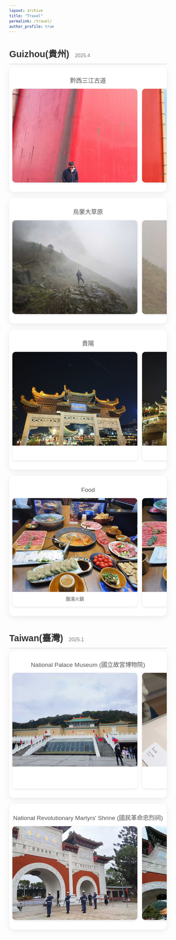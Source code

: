 ```yaml
---
layout: archive
title: "Travel"
permalink: /travel/
author_profile: true
---
```


<style>
  @import url('https://fonts.googleapis.com/css2?family=Poppins:wght@300;400;600&display=swap');

  .travel-log-container {
    font-family: 'Poppins', sans-serif;
    color: #333;
    line-height: 1.6;
    margin-top: 2rem;
  }

  .trip-section {
    margin-bottom: 3rem;
  }

  .trip-section h2 {
    font-size: 1.8rem;
    font-weight: 600;
    margin-bottom: 0.5rem;
    border-bottom: 2px solid #e0e0e0;
    padding-bottom: 0.5rem;
  }

  .trip-section h2 .trip-date {
    font-size: 1rem;
    font-weight: 300;
    color: #777;
    margin-left: 10px;
  }

  .slider-title {
    font-size: 1.2rem;
    font-weight: 500;
    margin: 10px 0;
    color: #555;
    text-align: center;
  }

  .slider-container {
    position: relative;
    overflow-x: auto;
    /* Increased vertical padding to give cards room to "pop out" */
    padding: 20px 10px;
    background: #ffffff;
    border-radius: 15px;
    box-shadow: 0 5px 20px rgba(0,0,0,0.08);
    margin-bottom: 20px;
    scrollbar-color: #888 #f1f1f1;
    cursor: grab;
    /* Clip content to padding box to prevent scrollbar from overlapping content */
    overflow-clip-margin: content-box;
  }
  
  .slider-container::-webkit-scrollbar { height: 8px; }
  .slider-container::-webkit-scrollbar-track { background: #f1f1f1; border-radius: 10px; }
  .slider-container::-webkit-scrollbar-thumb { background: #888; border-radius: 10px; }
  .slider-container::-webkit-scrollbar-thumb:hover { background: #555; }

  .slider-track {
    display: flex;
    gap: 15px;
    user-select: none;
    padding-bottom: 10px;
  }

  .photo-card {
    flex: 0 0 400px;
    background: #fff;
    border-radius: 10px;
    overflow: hidden;
    box-shadow: 0 2px 8px rgba(0,0,0,0.1);
    position: relative;
    cursor: pointer;
    z-index: 1;
    transition: transform 0.3s ease, box-shadow 0.3s ease;
  }

  .photo-card:hover {
    /* Scale up and lift the card to make it pop out */
    transform: scale(1.05) translateY(-5px);
    box-shadow: 0 10px 25px rgba(0,0,0,0.2);
    z-index: 10; /* Ensure the hovered card is on top of others */
  }

  .photo-card img {
    width: 100%;
    height: 300px;
    object-fit: cover;
    display: block;
    pointer-events: none;
  }
  
  .photo-card .caption {
    padding: 12px;
    text-align: center;
  }

  .photo-card p {
    margin: 0;
    font-size: 0.9rem;
    color: #555;
  }
  
  .modal {
    display: none;
    position: fixed;
    z-index: 1000;
    left: 0;
    top: 0;
    width: 100%;
    height: 100%;
    background-color: rgba(0, 0, 0, 0.9);
  }

  .modal-content {
    margin: auto;
    display: block;
    max-width: 95%;
    max-height: 95%;
    position: absolute;
    top: 50%;
    left: 50%;
    transform: translate(-50%, -50%);
  }

  .close {
    position: absolute;
    top: 15px;
    right: 35px;
    color: #f1f1f1;
    font-size: 40px;
    font-weight: bold;
    transition: 0.3s;
    cursor: pointer;
    z-index: 1001;
  }

  .close:hover, .close:focus { color: #bbb; text-decoration: none; }
</style>

<div class="travel-log-container">
  <!-- Trip sections remain the same -->
  <div class="trip-section">
    <h2>Guizhou(貴州) <span class="trip-date">2025.4</span></h2>
    <div class="slider-container">
      <h3 class="slider-title">黔西三江古道</h3>
      <div class="slider-track">
        <div class="photo-card"><img src="/images/travel/guizhou/guizhou1.jpg" alt="Scenery 1"></div>
        <div class="photo-card"><img src="/images/travel/guizhou/guizhou2.jpg" alt="Scenery 2"></div>
        <div class="photo-card"><img src="/images/travel/guizhou/guizhou3.jpg" alt="Scenery 3"></div>
        <div class="photo-card"><img src="/images/travel/guizhou/guizhou4.jpg" alt="Scenery 4"></div>
        <div class="photo-card"><img src="/images/travel/guizhou/guizhou5.jpg" alt="Scenery 5"></div>
        <div class="photo-card"><img src="/images/travel/guizhou/guizhou6.jpg" alt="Scenery 6"></div>
        <div class="photo-card"><img src="/images/travel/guizhou/guizhou7.jpg" alt="Scenery 7"></div>
        <div class="photo-card"><img src="/images/travel/guizhou/guizhou8.jpg" alt="Scenery 8"></div>
        <div class="photo-card"><img src="/images/travel/guizhou/guizhou9.jpg" alt="Scenery 9"></div>
      </div>
    </div>
    <div class="slider-container">
      <h3 class="slider-title">烏蒙大草原</h3>
      <div class="slider-track">
        <div class="photo-card"><img src="/images/travel/guizhou/guizhou11.jpg" alt="Scenery 1"></div>
        <div class="photo-card"><img src="/images/travel/guizhou/guizhou12.jpg" alt="Scenery 2"></div>
        <div class="photo-card"><img src="/images/travel/guizhou/guizhou13.jpg" alt="Scenery 3"></div>
        <div class="photo-card"><img src="/images/travel/guizhou/guizhou14.jpg" alt="Scenery 4"></div>
        <div class="photo-card"><img src="/images/travel/guizhou/guizhou15.jpg" alt="Scenery 5"></div>
        <div class="photo-card"><img src="/images/travel/guizhou/guizhou16.jpg" alt="Scenery 6"></div>
        <div class="photo-card"><img src="/images/travel/guizhou/guizhou17.jpg" alt="Scenery 7"></div>
        <div class="photo-card"><img src="/images/travel/guizhou/guizhou18.jpg" alt="Scenery 8"></div>
        <div class="photo-card"><img src="/images/travel/guizhou/guizhou10.jpg" alt="Scenery 8"></div>
        <div class="photo-card"><img src="/images/travel/guizhou/guizhou19.jpg" alt="Scenery 8"></div>
        <div class="photo-card"><img src="/images/travel/guizhou/guizhou20.jpg" alt="Scenery 8"></div>
        <div class="photo-card"><img src="/images/travel/guizhou/guizhou21.jpg" alt="Scenery 8"></div>
        <div class="photo-card"><img src="/images/travel/guizhou/guizhou22.jpg" alt="Scenery 8"></div>
        <div class="photo-card"><img src="/images/travel/guizhou/guizhou23.jpg" alt="Scenery 8"></div>
        <div class="photo-card"><img src="/images/travel/guizhou/guizhou24.jpg" alt="Scenery 8"></div>
        <div class="photo-card"><img src="/images/travel/guizhou/guizhou25.jpg" alt="Scenery 8"></div>
        <div class="photo-card"><img src="/images/travel/guizhou/guizhou26.jpg" alt="Scenery 8"></div>
        <div class="photo-card"><img src="/images/travel/guizhou/guizhou27.jpg" alt="Scenery 8"></div>
      </div>
    </div>
    <!-- <div class="slider-container">
      <h3 class="slider-title">紫雲天星榖</h3>
      <div class="slider-track">
        <div class="photo-card"><img src="/images/travel/guizhou/guiyang1.jpg" alt="Scenery 1"></div>
        <div class="photo-card"><img src="/images/travel/guizhou/guiyang2.jpg" alt="Scenery 2"></div>
        <div class="photo-card"><img src="/images/travel/guizhou/guiyang3.jpg" alt="Scenery 3"></div>
        <div class="photo-card"><img src="/images/travel/guizhou/guiyang4.jpg" alt="Scenery 4"></div>
        <div class="photo-card"><img src="/images/travel/guizhou/guiyang5.jpg" alt="Scenery 5"></div>
        <div class="photo-card"><img src="/images/travel/guizhou/guiyang6.jpg" alt="Scenery 6"></div>
      </div>
    </div>
  </div> -->
    <div class="slider-container">
      <h3 class="slider-title">貴陽</h3>
      <div class="slider-track">
        <div class="photo-card"><img src="/images/travel/guizhou/guiyang1.jpg" alt="Scenery 1"></div>
        <div class="photo-card"><img src="/images/travel/guizhou/guiyang2.jpg" alt="Scenery 2"></div>
        <div class="photo-card"><img src="/images/travel/guizhou/guiyang3.jpg" alt="Scenery 3"></div>
        <div class="photo-card"><img src="/images/travel/guizhou/guiyang4.jpg" alt="Scenery 4"></div>
        <div class="photo-card"><img src="/images/travel/guizhou/guiyang5.jpg" alt="Scenery 5"><div class="caption"><p>甲秀樓</p></div></div>
        <div class="photo-card"><img src="/images/travel/guizhou/guiyang6.jpg" alt="Scenery 6"></div>
      </div>
    </div>
    <div class="slider-container">
      <h3 class="slider-title">Food</h3>
      <div class="slider-track">
        <div class="photo-card"><img src="/images/travel/guizhou/eat1.jpg" alt="Scenery 1"><div class="caption"><p>酸湯火鍋</p></div></div>
        <div class="photo-card"><img src="/images/travel/guizhou/eat8.jpg" alt="Scenery 6"><div class="caption"><p>酸湯火鍋</p></div></div>
        <div class="photo-card"><img src="/images/travel/guizhou/eat5.jpg" alt="Scenery 5"><div class="caption"><p>安順烤小腸</p></div></div>
        <div class="photo-card"><img src="/images/travel/guizhou/eat6.jpg" alt="Scenery 6"><div class="caption"><p>安順烤小腸</p></div></div>
        <div class="photo-card"><img src="/images/travel/guizhou/eat14.jpg" alt="Scenery 6"><div class="caption"><p>安順烤小腸</p></div></div>
        <div class="photo-card"><img src="/images/travel/guizhou/eat10.jpg" alt="Scenery 6"><div class="caption"><p>六盤水豆米火鍋</p></div></div>
        <div class="photo-card"><img src="/images/travel/guizhou/eat12.jpg" alt="Scenery 6"><div class="caption"><p>地攤火鍋</p></div></div>
        <div class="photo-card"><img src="/images/travel/guizhou/eat13.jpg" alt="Scenery 6"><div class="caption"><p>地攤火鍋</p></div></div>
        <div class="photo-card"><img src="/images/travel/guizhou/eat2.jpg" alt="Scenery 2"></div>
        <div class="photo-card"><img src="/images/travel/guizhou/eat3.jpg" alt="Scenery 3"></div>
        <div class="photo-card"><img src="/images/travel/guizhou/eat4.jpg" alt="Scenery 4"></div>
        <div class="photo-card"><img src="/images/travel/guizhou/eat7.jpg" alt="Scenery 6"></div>
      </div>
    </div>
  </div>

  <div class="trip-section">
    <h2>Taiwan(臺灣) <span class="trip-date">2025.1</span></h2>
    <div class="slider-container">
      <h3 class="slider-title">National Palace Museum (國立故宮博物院)</h3>
      <div class="slider-track">
        <div class="photo-card">
            <img src="/images/travel/taiwan/taiwan1.jpg" alt="Museum">
        </div>
        <div class="photo-card">
          <img src="/images/travel/taiwan/taiwan2.jpg" alt="Jadeite Cabbage">
          <div class="caption"><p>Jadeite Cabbage (翠玉白菜)</p></div>
        </div>
        <div class="photo-card">
            <img src="/images/travel/taiwan/taiwan3.jpg" alt="Museum">
            <div class="caption"><p>Gilt Bronze Pagoda, Ming dynasty with inscription Chongzhen 4th year (明 崇禎四年銘 青銅鎏金佛塔)</p></div>
        </div>
      </div>
    </div>
    <div class="slider-container">
      <h3 class="slider-title">National Revolutionary Martyrs' Shrine (國民革命忠烈祠)</h3>
      <div class="slider-track">
        <div class="photo-card"><img src="/images/travel/taiwan/taiwan11.jpg" alt="Shrine 1"></div>
        <div class="photo-card"><img src="/images/travel/taiwan/taiwan12.jpg" alt="Shrine 2"></div>
        <div class="photo-card"><img src="/images/travel/taiwan/taiwan13.jpg" alt="Shrine 3"></div>
      </div>
    </div>
  </div>
</div>

<!-- Image Modal -->
<div id="imageModal" class="modal">
  <span class="close">&times;</span>
  <img class="modal-content" id="modalImage">
</div>

<script>
  // The script remains unchanged as all modifications were handled with CSS.
  document.addEventListener('DOMContentLoaded', function() {
    // --- Slider Drag and Wheel Scroll Logic ---
    const sliders = document.querySelectorAll('.slider-container');
    sliders.forEach(function(slider) {
      slider.addEventListener('wheel', (e) => { if (slider.scrollWidth > slider.clientWidth) slider.scrollLeft += e.deltaY; }, { passive: true });
      let isDragging = false, startPos, scrollLeft;
      slider.addEventListener('mousedown', (e) => {
        if (e.button !== 0) return;
        isDragging = true;
        startPos = e.pageX - slider.offsetLeft;
        scrollLeft = slider.scrollLeft;
        slider.style.cursor = 'grabbing';
      });
      slider.addEventListener('mouseleave', () => { isDragging = false; slider.style.cursor = 'grab'; });
      slider.addEventListener('mouseup', () => { isDragging = false; slider.style.cursor = 'grab'; });
      slider.addEventListener('mousemove', (e) => {
        if (!isDragging) return;
        e.preventDefault();
        const x = e.pageX - slider.offsetLeft;
        const walk = (x - startPos) * 2;
        slider.scrollLeft = scrollLeft - walk;
      });
    });
    
    // --- Image Double-Click to Fullscreen Logic ---
    const modal = document.getElementById('imageModal');
    const modalImg = document.getElementById('modalImage');
    const closeBtn = document.querySelector('#imageModal .close');
    const photoCards = document.querySelectorAll('.photo-card');

    const openFullScreen = (imgSrc) => {
      modalImg.src = imgSrc;
      modal.style.display = 'flex';
      
      const elem = modal;
      if (elem.requestFullscreen) {
        elem.requestFullscreen();
      } else if (elem.webkitRequestFullscreen) { /* Safari */
        elem.webkitRequestFullscreen();
      } else if (elem.msRequestFullscreen) { /* IE11 */
        elem.msRequestFullscreen();
      }
    };

    const closeFullScreen = () => {
      if (document.fullscreenElement || document.webkitFullscreenElement || document.msFullscreenElement) {
        if (document.exitFullscreen) {
          document.exitFullscreen();
        } else if (document.webkitExitFullscreen) { /* Safari */
          document.webkitExitFullscreen();
        } else if (document.msExitFullscreen) { /* IE11 */
          document.msExitFullscreen();
        }
      } else {
        modal.style.display = 'none';
      }
    };

    photoCards.forEach(card => {
      card.addEventListener('dblclick', function() {
        const img = this.querySelector('img');
        if (img) openFullScreen(img.src);
      });
    });

    closeBtn.addEventListener('click', closeFullScreen);

    const onFullScreenChange = () => {
      const isFullscreen = document.fullscreenElement || document.webkitFullscreenElement || document.msFullscreenElement;
      if (!isFullscreen) {
        modal.style.display = 'none';
      }
    };

    document.addEventListener('fullscreenchange', onFullScreenChange);
    document.addEventListener('webkitfullscreenchange', onFullScreenChange);
    document.addEventListener('msfullscreenchange', onFullScreenChange);
  });
</script>